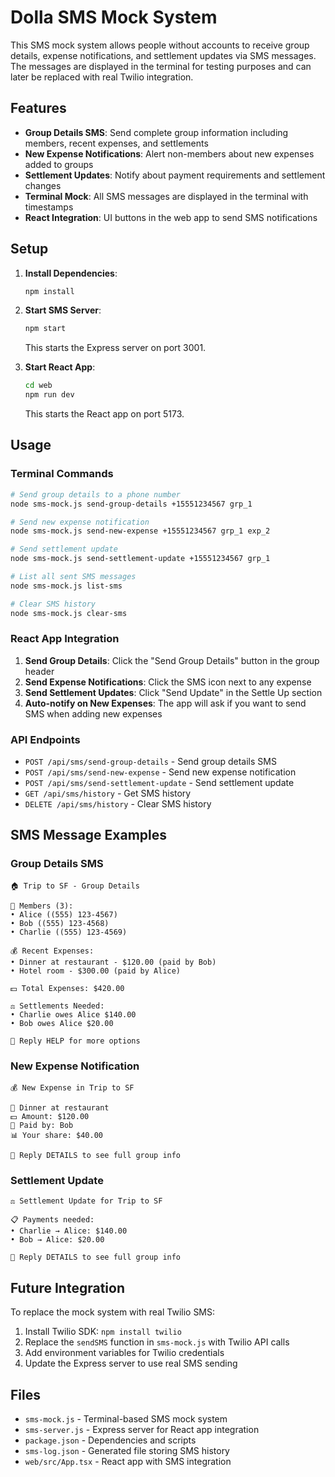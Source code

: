 # Dolla SMS Mock System

This SMS mock system allows people without accounts to receive group details, expense notifications, and settlement updates via SMS messages. The messages are displayed in the terminal for testing purposes and can later be replaced with real Twilio integration.

## Features

- **Group Details SMS**: Send complete group information including members, recent expenses, and settlements
- **New Expense Notifications**: Alert non-members about new expenses added to groups
- **Settlement Updates**: Notify about payment requirements and settlement changes
- **Terminal Mock**: All SMS messages are displayed in the terminal with timestamps
- **React Integration**: UI buttons in the web app to send SMS notifications

## Setup

1. **Install Dependencies**:
   ```bash
   npm install
   ```

2. **Start SMS Server**:
   ```bash
   npm start
   ```
   This starts the Express server on port 3001.

3. **Start React App**:
   ```bash
   cd web
   npm run dev
   ```
   This starts the React app on port 5173.

## Usage

### Terminal Commands

```bash
# Send group details to a phone number
node sms-mock.js send-group-details +15551234567 grp_1

# Send new expense notification
node sms-mock.js send-new-expense +15551234567 grp_1 exp_2

# Send settlement update
node sms-mock.js send-settlement-update +15551234567 grp_1

# List all sent SMS messages
node sms-mock.js list-sms

# Clear SMS history
node sms-mock.js clear-sms
```

### React App Integration

1. **Send Group Details**: Click the "Send Group Details" button in the group header
2. **Send Expense Notifications**: Click the SMS icon next to any expense
3. **Send Settlement Updates**: Click "Send Update" in the Settle Up section
4. **Auto-notify on New Expenses**: The app will ask if you want to send SMS when adding new expenses

### API Endpoints

- `POST /api/sms/send-group-details` - Send group details SMS
- `POST /api/sms/send-new-expense` - Send new expense notification
- `POST /api/sms/send-settlement-update` - Send settlement update
- `GET /api/sms/history` - Get SMS history
- `DELETE /api/sms/history` - Clear SMS history

## SMS Message Examples

### Group Details SMS
```
🏠 Trip to SF - Group Details

👥 Members (3):
• Alice ((555) 123-4567)
• Bob ((555) 123-4568)
• Charlie ((555) 123-4569)

💰 Recent Expenses:
• Dinner at restaurant - $120.00 (paid by Bob)
• Hotel room - $300.00 (paid by Alice)

💵 Total Expenses: $420.00

⚖️ Settlements Needed:
• Charlie owes Alice $140.00
• Bob owes Alice $20.00

📱 Reply HELP for more options
```

### New Expense Notification
```
💰 New Expense in Trip to SF

📝 Dinner at restaurant
💵 Amount: $120.00
👤 Paid by: Bob
📊 Your share: $40.00

📱 Reply DETAILS to see full group info
```

### Settlement Update
```
⚖️ Settlement Update for Trip to SF

📋 Payments needed:
• Charlie → Alice: $140.00
• Bob → Alice: $20.00

📱 Reply DETAILS to see full group info
```

## Future Integration

To replace the mock system with real Twilio SMS:

1. Install Twilio SDK: `npm install twilio`
2. Replace the `sendSMS` function in `sms-mock.js` with Twilio API calls
3. Add environment variables for Twilio credentials
4. Update the Express server to use real SMS sending

## Files

- `sms-mock.js` - Terminal-based SMS mock system
- `sms-server.js` - Express server for React app integration
- `package.json` - Dependencies and scripts
- `sms-log.json` - Generated file storing SMS history
- `web/src/App.tsx` - React app with SMS integration
